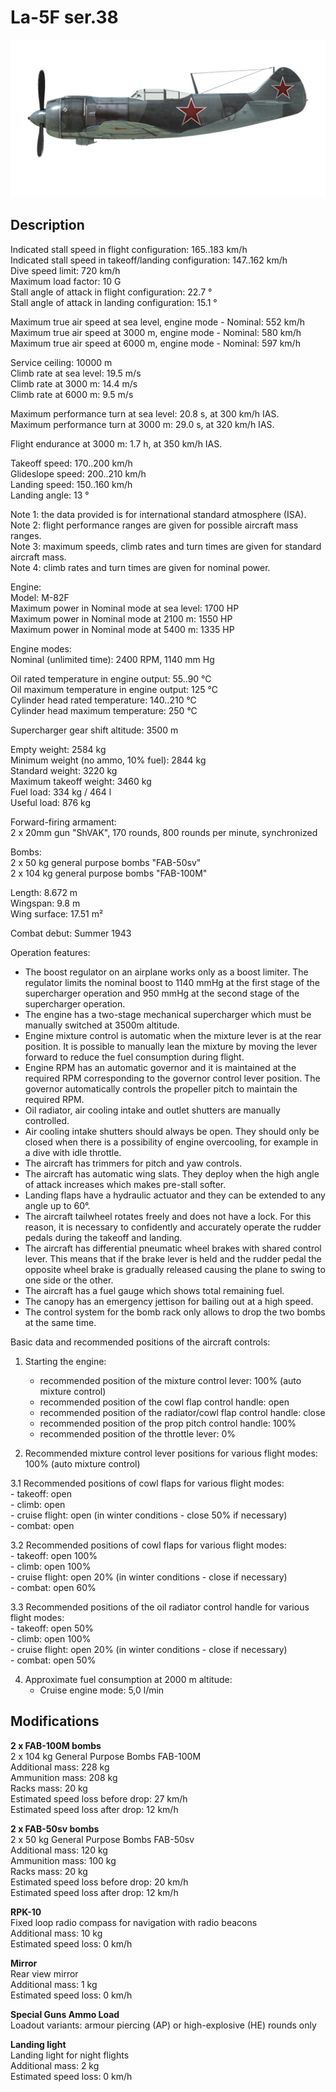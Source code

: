 # La-5F ser.38

![la5s38](../images/planes/la5s38.png)

## Description

Indicated stall speed in flight configuration: 165..183 km/h  
Indicated stall speed in takeoff/landing configuration: 147..162 km/h  
Dive speed limit: 720 km/h  
Maximum load factor: 10 G  
Stall angle of attack in flight configuration: 22.7 °  
Stall angle of attack in landing configuration: 15.1 °  
  
Maximum true air speed at sea level, engine mode - Nominal: 552 km/h  
Maximum true air speed at 3000 m, engine mode - Nominal: 580 km/h  
Maximum true air speed at 6000 m, engine mode - Nominal: 597 km/h  
  
Service ceiling: 10000 m  
Climb rate at sea level: 19.5 m/s  
Climb rate at 3000 m: 14.4 m/s  
Climb rate at 6000 m: 9.5 m/s  
  
Maximum performance turn at sea level: 20.8 s, at 300 km/h IAS.  
Maximum performance turn at 3000 m: 29.0 s, at 320 km/h IAS.  
  
Flight endurance at 3000 m: 1.7 h, at 350 km/h IAS.  
  
Takeoff speed: 170..200 km/h  
Glideslope speed: 200..210 km/h  
Landing speed: 150..160 km/h  
Landing angle: 13 °  
  
Note 1: the data provided is for international standard atmosphere (ISA).  
Note 2: flight performance ranges are given for possible aircraft mass ranges.  
Note 3: maximum speeds, climb rates and turn times are given for standard aircraft mass.  
Note 4: climb rates and turn times are given for nominal power.  
  
Engine:  
Model: M-82F  
Maximum power in Nominal mode at sea level: 1700 HP  
Maximum power in Nominal mode at 2100 m: 1550 HP  
Maximum power in Nominal mode at 5400 m: 1335 HP  
  
Engine modes:  
Nominal (unlimited time): 2400 RPM, 1140 mm Hg  
  
Oil rated temperature in engine output: 55..90 °C  
Oil maximum temperature in engine output: 125 °C  
Cylinder head rated temperature: 140..210 °C  
Cylinder head maximum temperature: 250 °C  
  
Supercharger gear shift altitude: 3500 m  
  
Empty weight: 2584 kg  
Minimum weight (no ammo, 10% fuel): 2844 kg  
Standard weight: 3220 kg  
Maximum takeoff weight: 3460 kg  
Fuel load: 334 kg / 464 l  
Useful load: 876 kg  
  
Forward-firing armament:  
2 x 20mm gun "ShVAK", 170 rounds, 800 rounds per minute, synchronized  
  
Bombs:  
2 x 50 kg general purpose bombs "FAB-50sv"  
2 x 104 kg general purpose bombs "FAB-100M"  
  
Length: 8.672 m  
Wingspan: 9.8 m  
Wing surface: 17.51 m²  
  
Combat debut: Summer 1943  
  
Operation features:  
- The boost regulator on an airplane works only as a boost limiter. The regulator limits the nominal boost to 1140 mmHg at the first stage of the supercharger operation and 950 mmHg at the second stage of the supercharger operation.  
- The engine has a two-stage mechanical supercharger which must be manually switched at 3500m altitude.  
- Engine mixture control is automatic when the mixture lever is at the rear position. It is possible to manually lean the mixture by moving the lever forward to reduce the fuel consumption during flight.  
- Engine RPM has an automatic governor and it is maintained at the required RPM corresponding to the governor control lever position. The governor automatically controls the propeller pitch to maintain the required RPM.  
- Oil radiator, air cooling intake and outlet shutters are manually controlled.  
- Air cooling intake shutters should always be open. They should only be closed when there is a possibility of engine overcooling, for example in a dive with idle throttle.  
- The aircraft has trimmers for pitch and yaw controls.  
- The aircraft has automatic wing slats. They deploy when the high angle of attack increases which makes pre-stall softer.  
- Landing flaps have a hydraulic actuator and they can be extended to any angle up to 60°.  
- The aircraft tailwheel rotates freely and does not have a lock. For this reason, it is necessary to confidently and accurately operate the rudder pedals during the takeoff and landing.  
- The aircraft has differential pneumatic wheel brakes with shared control lever. This means that if the brake lever is held and the rudder pedal the opposite wheel brake is gradually released causing the plane to swing to one side or the other.  
- The aircraft has a fuel gauge which shows total remaining fuel.  
- The canopy has an emergency jettison for bailing out at a high speed.  
- The control system for the bomb rack only allows to drop the two bombs at the same time.  
  
Basic data and recommended positions of the aircraft controls:  
1. Starting the engine:  
	- recommended position of the mixture control lever: 100% (auto mixture control)  
	- recommended position of the cowl flap control handle: open  
	- recommended position of the radiator/cowl flap control handle: close  
	- recommended position of the prop pitch control handle: 100%  
	- recommended position of the throttle lever: 0%  
  
2. Recommended mixture control lever positions for various flight modes: 100% (auto mixture control)  
  
3.1 Recommended positions of cowl flaps for various flight modes:  
	- takeoff: open  
	- climb: open  
	- cruise flight: open (in winter conditions - close 50% if necessary)  
	- combat: open  
  
3.2 Recommended positions of cowl flaps for various flight modes:  
	- takeoff: open 100%  
	- climb: open 100%  
	- cruise flight: open 20% (in winter conditions - close if necessary)  
	- combat: open 60%  
  
3.3 Recommended positions of the oil radiator control handle for various flight modes:  
	- takeoff: open 50%  
	- climb: open 100%  
	- cruise flight: open 20% (in winter conditions - close if necessary)  
	- combat: open 50%  
  
4. Approximate fuel consumption at 2000 m altitude:  
	- Cruise engine mode: 5,0 l/min

## Modifications

**2 x FAB-100M bombs**  
2 x 104 kg General Purpose Bombs FAB-100M  
Additional mass: 228 kg  
Ammunition mass: 208 kg  
Racks mass: 20 kg  
Estimated speed loss before drop: 27 km/h  
Estimated speed loss after drop: 12 km/h

**2 x FAB-50sv bombs**  
2 x 50 kg General Purpose Bombs FAB-50sv  
Additional mass: 120 kg  
Ammunition mass: 100 kg  
Racks mass: 20 kg  
Estimated speed loss before drop: 20 km/h  
Estimated speed loss after drop: 12 km/h

**RPK-10**  
Fixed loop radio compass for navigation with radio beacons  
Additional mass: 10 kg  
Estimated speed loss: 0 km/h

**Mirror**  
Rear view mirror  
Additional mass: 1 kg  
Estimated speed loss: 0 km/h

**Special Guns Ammo Load**  
Loadout variants: armour piercing (AP) or high-explosive (HE) rounds only

**Landing light**  
Landing light for night flights  
Additional mass: 2 kg  
Estimated speed loss: 0 km/h
